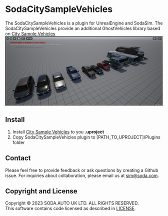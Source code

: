 # SodaCitySampleVehicles

The SodaCitySampleVehicles is a plugin for UnrealEngine and SodaSim.
The SodaCitySampleVehicles provide an additional GhostVehicles library based on [City Sample Vehicles](https://www.unrealengine.com/marketplace/en-US/product/city-sample-vehicles)
![SodaSim](Docs/img/promo.jpg)

## Install
1. Install [City Sample Vehicles](https://www.unrealengine.com/marketplace/en-US/product/city-sample-vehicles) to you __.uproject__
2. Copy SodaCitySampleVehicles plugin to [PATH_TO_UPROJECT]/Plugins folder

## Contact
Please feel free to provide feedback or ask questions by creating a Github issue. For inquiries about collaboration, please email us at sim@soda.com.

## Copyright and License
Copyright © 2023 SODA.AUTO UK LTD. ALL RIGHTS RESERVED.  
This software contains code licensed as described in [LICENSE](LICENSE.md).  
